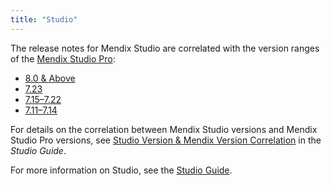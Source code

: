 ```yaml
---
title: "Studio"
---
```


The release notes for Mendix Studio are correlated with the version ranges of the [Mendix Studio Pro](../studio-pro/index): 

* [8.0 & Above](8.0-and-above)
* [7.23](7.23)
* [7.15–7.22](7.15-7.22)
* [7.11–7.14](7.11-7.14)

For details on the correlation between Mendix Studio versions and Mendix Studio Pro versions, see [Studio Version & Mendix Version Correlation](/studio/general-versions) in the *Studio Guide*.

For more information on Studio, see the [Studio Guide](/studio).

